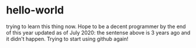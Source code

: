 # hello-world
trying to learn this thing now.
Hope to be a decent programmer by the end of this year
updated as of July 2020: the sentense above is 3 years ago and it didn't happen. Trying to start using github again! 

